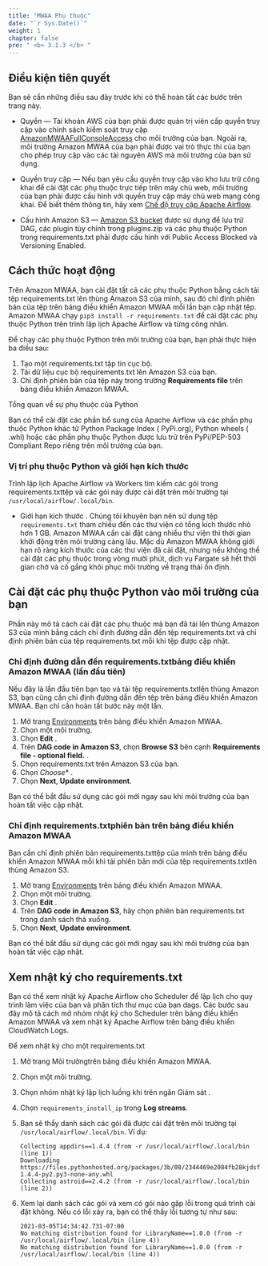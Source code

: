 ```yaml
---
title: "MWAA Phụ thuộc"
date: "`r Sys.Date()`"
weight: 1
chapter: false
pre: " <b> 3.1.3 </b> "
---
```


## Điều kiện tiên quyết

Bạn sẽ cần những điều sau đây trước khi có thể hoàn tất các bước trên trang này.

* Quyền — Tài khoản AWS của bạn phải được quản trị viên cấp quyền truy cập vào
  chính sách kiểm soát truy
  cập [AmazonMWAAFullConsoleAccess](https://docs.aws.amazon.com/mwaa/latest/userguide/access-policies.html#console-full-access)
  cho môi trường của bạn. Ngoài ra, môi trường Amazon MWAA của bạn phải được vai trò thực thi của bạn cho phép truy cập
  vào các tài nguyên AWS mà môi trường của bạn sử dụng.

* Quyền truy cập — Nếu bạn yêu cầu quyền truy cập vào kho lưu trữ công khai để cài đặt các phụ thuộc trực tiếp trên máy
  chủ web, môi trường của bạn phải được cấu hình với quyền truy cập máy chủ web mạng công khai. Để biết thêm thông tin,
  hãy
  xem [Chế độ truy cập Apache Airflow](https://docs.aws.amazon.com/mwaa/latest/userguide/configuring-networking.html).

* Cấu hình Amazon S3 —  [Amazon S3 bucket](https://docs.aws.amazon.com/mwaa/latest/userguide/mwaa-s3-bucket.html) được
  sử dụng để lưu trữ DAG, các plugin tùy chỉnh trong plugins.zip và các phụ thuộc Python trong requirements.txt phải
  được cấu hình với Public Access Blocked và Versioning Enabled.

## Cách thức hoạt động

Trên Amazon MWAA, bạn cài đặt tất cả các phụ thuộc Python bằng cách tải tệp requirements.txt lên thùng Amazon S3 của
mình, sau đó chỉ định phiên bản của tệp trên bảng điều khiển Amazon MWAA mỗi lần bạn cập nhật tệp. Amazon MWAA chạy `pip3
install -r requirements.txt` để cài đặt các phụ thuộc Python trên trình lập lịch Apache Airflow và từng công nhân.

Để chạy các phụ thuộc Python trên môi trường của bạn, bạn phải thực hiện ba điều sau:

1. Tạo một requirements.txt tập tin cục bộ.
2. Tải dữ liệu cục bộ requirements.txt lên Amazon S3 của bạn.
3. Chỉ định phiên bản của tệp này trong trường **Requirements file** trên bảng điều khiển Amazon MWAA.

Tổng quan về sự phụ thuộc của Python

Bạn có thể cài đặt các phần bổ sung của Apache Airflow và các phần phụ thuộc Python khác từ Python Package Index (
PyPi.org), Python wheels ( .whl) hoặc các phần phụ thuộc Python được lưu trữ trên PyPi/PEP-503 Compliant Repo riêng trên
môi trường của bạn.

### Vị trí phụ thuộc Python và giới hạn kích thước

Trình lập lịch Apache Airflow và Workers tìm kiếm các gói trong requirements.txttệp và các gói này được cài đặt trên môi
trường tại `/usr/local/airflow/.local/bin`.

* Giới hạn kích thước . Chúng tôi khuyên bạn nên sử dụng tệp `requirements.txt` tham chiếu đến các thư viện có tổng kích
  thước nhỏ hơn 1 GB. Amazon MWAA cần cài đặt càng nhiều thư viện thì thời gian khởi động trên môi trường càng lâu. Mặc
  dù Amazon MWAA không giới hạn rõ ràng kích thước của các thư viện đã cài đặt, nhưng nếu không thể cài đặt các phụ
  thuộc trong vòng mười phút, dịch vụ Fargate sẽ hết thời gian chờ và cố gắng khôi phục môi trường về trạng thái ổn
  định.

## Cài đặt các phụ thuộc Python vào môi trường của bạn

Phần này mô tả cách cài đặt các phụ thuộc mà bạn đã tải lên thùng Amazon S3 của mình bằng cách chỉ định đường dẫn đến tệp requirements.txt và chỉ định phiên bản của tệp requirements.txt mỗi khi tệp được cập nhật.

### Chỉ định đường dẫn đến requirements.txtbảng điều khiển Amazon MWAA (lần đầu tiên)

Nếu đây là lần đầu tiên bạn tạo và tải tệp requirements.txtlên thùng Amazon S3, bạn cũng cần chỉ định đường dẫn đến tệp trên bảng điều khiển Amazon MWAA. Bạn chỉ cần hoàn tất bước này một lần.

1. Mở trang [Environments](https://us-east-1.console.aws.amazon.com/mwaa/home?region=us-east-1#/environments) trên bảng điều khiển Amazon MWAA.
2. Chọn một môi trường.
3. Chọn **Edit** .
4. Trên **DAG code in Amazon S3**, chọn **Browse S3** bên cạnh **Requirements file - optional field.** .
5. Chọn requirements.txt trên  Amazon S3 của bạn.
6. Chọn *Choose** .
7. Chọn **Next**, **Update environment**.

Bạn có thể bắt đầu sử dụng các gói mới ngay sau khi môi trường của bạn hoàn tất việc cập nhật.

### Chỉ định requirements.txtphiên bản trên bảng điều khiển Amazon MWAA

Bạn cần chỉ định phiên bản requirements.txttệp của mình trên bảng điều khiển Amazon MWAA mỗi khi tải phiên bản mới của tệp requirements.txtlên thùng Amazon S3.

1. Mở trang [Environments](https://us-east-1.console.aws.amazon.com/mwaa/home?region=us-east-1#/environments) trên bảng điều khiển Amazon MWAA.
2. Chọn một môi trường.
3. Chọn **Edit** .
4. Trên **DAG code in Amazon S3**, hãy chọn phiên bản requirements.txt trong danh sách thả xuống.
5. Chọn **Next**, **Update environment**.

Bạn có thể bắt đầu sử dụng các gói mới ngay sau khi môi trường của bạn hoàn tất việc cập nhật.

## Xem nhật ký cho  requirements.txt

Bạn có thể xem nhật ký Apache Airflow cho Scheduler để lập lịch cho quy trình làm việc của bạn và phân tích thư mục của bạn dags. Các bước sau đây mô tả cách mở nhóm nhật ký cho Scheduler trên bảng điều khiển Amazon MWAA và xem nhật ký Apache Airflow trên bảng điều khiển CloudWatch Logs.

Để xem nhật ký cho một requirements.txt
1. Mở trang Môi trườngtrên bảng điều khiển Amazon MWAA.
2. Chọn một môi trường.
3. Chọn nhóm nhật ký lập lịch luồng khí trên ngăn Giám sát .
4. Chọn `requirements_install_ip` trong **Log streams**.
5. Bạn sẽ thấy danh sách các gói đã được cài đặt trên môi trường tại `/usr/local/airflow/.local/bin`. Ví dụ:

    ```
    Collecting appdirs==1.4.4 (from -r /usr/local/airflow/.local/bin (line 1))
    Downloading https://files.pythonhosted.org/packages/3b/00/2344469e2084fb28kjdsfiuyweb47389789vxbmnbjhsdgf5463acd6cf5e3db69324/appdirs-1.4.4-py2.py3-none-any.whl  
    Collecting astroid==2.4.2 (from -r /usr/local/airflow/.local/bin (line 2))
    ```

6. Xem lại danh sách các gói và xem có gói nào gặp lỗi trong quá trình cài đặt không. Nếu có lỗi xảy ra, bạn có thể thấy lỗi tương tự như sau:

    ```
    2021-03-05T14:34:42.731-07:00
    No matching distribution found for LibraryName==1.0.0 (from -r /usr/local/airflow/.local/bin (line 4))
    No matching distribution found for LibraryName==1.0.0 (from -r /usr/local/airflow/.local/bin (line 4))
    ```